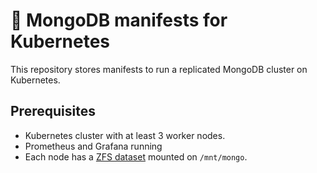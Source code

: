 # 🍃 MongoDB manifests for Kubernetes

This repository stores manifests to run a replicated MongoDB cluster on
Kubernetes.

## Prerequisites
- Kubernetes cluster with at least 3 worker nodes.
- Prometheus and Grafana running
- Each node has a [ZFS
dataset](https://www.thegeekdiary.com/zfs-tutorials-creating-zfs-pools-and-file-systems/) mounted on `/mnt/mongo`.  
